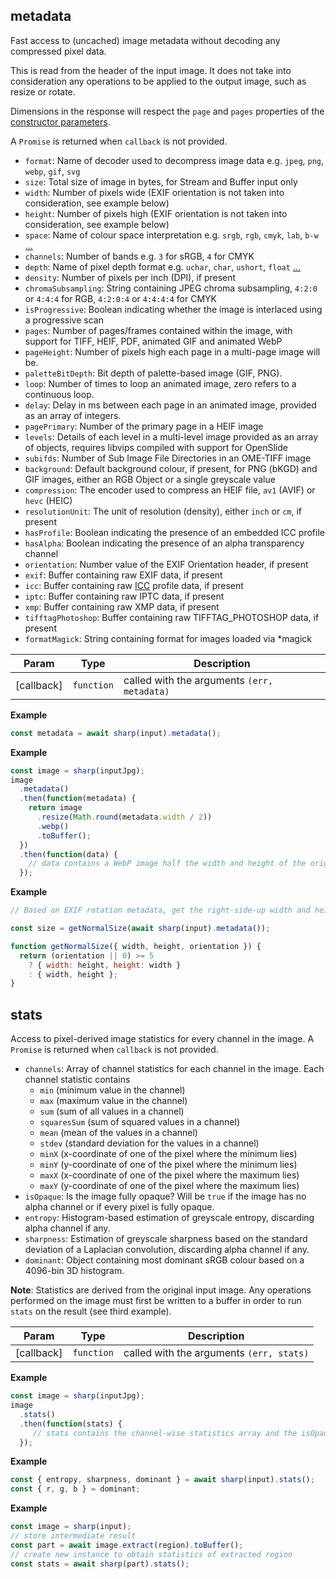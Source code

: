 ## metadata
Fast access to (uncached) image metadata without decoding any compressed pixel data.

This is read from the header of the input image.
It does not take into consideration any operations to be applied to the output image,
such as resize or rotate.

Dimensions in the response will respect the `page` and `pages` properties of the
[constructor parameters](/api-constructor#parameters).

A `Promise` is returned when `callback` is not provided.

- `format`: Name of decoder used to decompress image data e.g. `jpeg`, `png`, `webp`, `gif`, `svg`
- `size`: Total size of image in bytes, for Stream and Buffer input only
- `width`: Number of pixels wide (EXIF orientation is not taken into consideration, see example below)
- `height`: Number of pixels high (EXIF orientation is not taken into consideration, see example below)
- `space`: Name of colour space interpretation e.g. `srgb`, `rgb`, `cmyk`, `lab`, `b-w` [...](https://www.libvips.org/API/current/VipsImage.html#VipsInterpretation)
- `channels`: Number of bands e.g. `3` for sRGB, `4` for CMYK
- `depth`: Name of pixel depth format e.g. `uchar`, `char`, `ushort`, `float` [...](https://www.libvips.org/API/current/VipsImage.html#VipsBandFormat)
- `density`: Number of pixels per inch (DPI), if present
- `chromaSubsampling`: String containing JPEG chroma subsampling, `4:2:0` or `4:4:4` for RGB, `4:2:0:4` or `4:4:4:4` for CMYK
- `isProgressive`: Boolean indicating whether the image is interlaced using a progressive scan
- `pages`: Number of pages/frames contained within the image, with support for TIFF, HEIF, PDF, animated GIF and animated WebP
- `pageHeight`: Number of pixels high each page in a multi-page image will be.
- `paletteBitDepth`: Bit depth of palette-based image (GIF, PNG).
- `loop`: Number of times to loop an animated image, zero refers to a continuous loop.
- `delay`: Delay in ms between each page in an animated image, provided as an array of integers.
- `pagePrimary`: Number of the primary page in a HEIF image
- `levels`: Details of each level in a multi-level image provided as an array of objects, requires libvips compiled with support for OpenSlide
- `subifds`: Number of Sub Image File Directories in an OME-TIFF image
- `background`: Default background colour, if present, for PNG (bKGD) and GIF images, either an RGB Object or a single greyscale value
- `compression`: The encoder used to compress an HEIF file, `av1` (AVIF) or `hevc` (HEIC)
- `resolutionUnit`: The unit of resolution (density), either `inch` or `cm`, if present
- `hasProfile`: Boolean indicating the presence of an embedded ICC profile
- `hasAlpha`: Boolean indicating the presence of an alpha transparency channel
- `orientation`: Number value of the EXIF Orientation header, if present
- `exif`: Buffer containing raw EXIF data, if present
- `icc`: Buffer containing raw [ICC](https://www.npmjs.com/package/icc) profile data, if present
- `iptc`: Buffer containing raw IPTC data, if present
- `xmp`: Buffer containing raw XMP data, if present
- `tifftagPhotoshop`: Buffer containing raw TIFFTAG_PHOTOSHOP data, if present
- `formatMagick`: String containing format for images loaded via *magick



| Param | Type | Description |
| --- | --- | --- |
| [callback] | <code>function</code> | called with the arguments `(err, metadata)` |

**Example**  
```js
const metadata = await sharp(input).metadata();
```
**Example**  
```js
const image = sharp(inputJpg);
image
  .metadata()
  .then(function(metadata) {
    return image
      .resize(Math.round(metadata.width / 2))
      .webp()
      .toBuffer();
  })
  .then(function(data) {
    // data contains a WebP image half the width and height of the original JPEG
  });
```
**Example**  
```js
// Based on EXIF rotation metadata, get the right-side-up width and height:

const size = getNormalSize(await sharp(input).metadata());

function getNormalSize({ width, height, orientation }) {
  return (orientation || 0) >= 5
    ? { width: height, height: width }
    : { width, height };
}
```


## stats
Access to pixel-derived image statistics for every channel in the image.
A `Promise` is returned when `callback` is not provided.

- `channels`: Array of channel statistics for each channel in the image. Each channel statistic contains
    - `min` (minimum value in the channel)
    - `max` (maximum value in the channel)
    - `sum` (sum of all values in a channel)
    - `squaresSum` (sum of squared values in a channel)
    - `mean` (mean of the values in a channel)
    - `stdev` (standard deviation for the values in a channel)
    - `minX` (x-coordinate of one of the pixel where the minimum lies)
    - `minY` (y-coordinate of one of the pixel where the minimum lies)
    - `maxX` (x-coordinate of one of the pixel where the maximum lies)
    - `maxY` (y-coordinate of one of the pixel where the maximum lies)
- `isOpaque`: Is the image fully opaque? Will be `true` if the image has no alpha channel or if every pixel is fully opaque.
- `entropy`: Histogram-based estimation of greyscale entropy, discarding alpha channel if any.
- `sharpness`: Estimation of greyscale sharpness based on the standard deviation of a Laplacian convolution, discarding alpha channel if any.
- `dominant`: Object containing most dominant sRGB colour based on a 4096-bin 3D histogram.

**Note**: Statistics are derived from the original input image. Any operations performed on the image must first be
written to a buffer in order to run `stats` on the result (see third example).



| Param | Type | Description |
| --- | --- | --- |
| [callback] | <code>function</code> | called with the arguments `(err, stats)` |

**Example**  
```js
const image = sharp(inputJpg);
image
  .stats()
  .then(function(stats) {
     // stats contains the channel-wise statistics array and the isOpaque value
  });
```
**Example**  
```js
const { entropy, sharpness, dominant } = await sharp(input).stats();
const { r, g, b } = dominant;
```
**Example**  
```js
const image = sharp(input);
// store intermediate result
const part = await image.extract(region).toBuffer();
// create new instance to obtain statistics of extracted region
const stats = await sharp(part).stats();
```